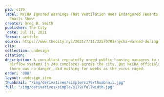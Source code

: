 ```yaml
---
pid: s179
label: NYCHA Ignored Warnings That Ventilation Woes Endangered Tenants During Pandemic,
  Emails Show
creator: Greg B. Smith
publisher: The City
_date: Jul 11, 2021
format: article
source: https://www.thecity.nyc/2021/7/11/22570701/nycha-warned-during-pandemic-of-ventilation-danger
clio:
collection: undesign
citation:
description: A consultant repeatedly urged public housing managers to overhaul decrepit
  airflow systems in 240 complexes across the city. But NYCHA officials, who insisted
  there was no danger, did nothing for weeks as the virus raged.
order: '088'
layout: undesign_item
thumbnail: "/img/derivatives/simple/s179/thumbnail.jpg"
full: "/img/derivatives/simple/s179/fullwidth.jpg"
---
```

